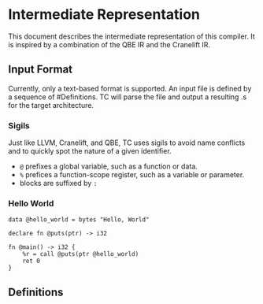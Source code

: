 # Intermediate Representation

This document describes the intermediate representation of this compiler. It is inspired by a combination of the QBE IR and the Cranelift IR.

## Input Format

Currently, only a text-based format is supported. An input file is defined by a sequence of #Definitions. TC will parse the file and output a resulting .s for the target architecture.

### Sigils

Just like LLVM, Cranelift, and QBE, TC uses sigils to avoid name conflicts and to quickly spot the nature of a given identifier.

- `@` prefixes a global variable, such as a function or data.
- `%` prefices a function-scope register, such as a variable or parameter.
- blocks are suffixed by `:`

### Hello World

```llvmir
data @hello_world = bytes "Hello, World"

declare fn @puts(ptr) -> i32

fn @main() -> i32 {
    %r = call @puts(ptr @hello_world)
    ret 0
}
```

## Definitions


